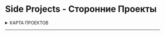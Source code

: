 # Side Projects - Сторонние Проекты #


<details>
<summary> КАРТА ПРОЕКТОВ </summary>
![map Holy_Graph](../Holy_Graph.png)
</details>

---

